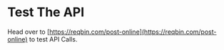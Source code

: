 # Test The API

Head over to [https://reqbin.com/post-online](https://reqbin.com/post-online) to test API Calls.

